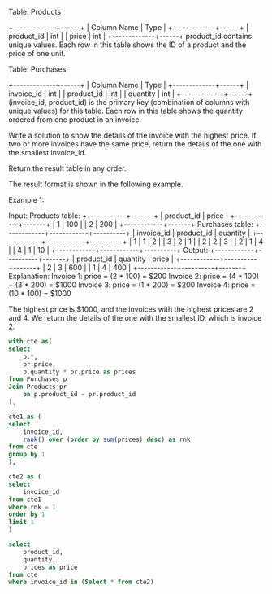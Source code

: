 Table: Products

+-------------+------+
| Column Name | Type |
+-------------+------+
| product_id  | int  |
| price       | int  |
+-------------+------+
product_id contains unique values.
Each row in this table shows the ID of a product and the price of one unit.
 

Table: Purchases

+-------------+------+
| Column Name | Type |
+-------------+------+
| invoice_id  | int  |
| product_id  | int  |
| quantity    | int  |
+-------------+------+
(invoice_id, product_id) is the primary key (combination of columns with unique values) for this table.
Each row in this table shows the quantity ordered from one product in an invoice. 
 

Write a solution to show the details of the invoice with the highest price. If two or more invoices have the same price, return the details of the one with the smallest invoice_id.

Return the result table in any order.

The result format is shown in the following example.

 

Example 1:

Input: 
Products table:
+------------+-------+
| product_id | price |
+------------+-------+
| 1          | 100   |
| 2          | 200   |
+------------+-------+
Purchases table:
+------------+------------+----------+
| invoice_id | product_id | quantity |
+------------+------------+----------+
| 1          | 1          | 2        |
| 3          | 2          | 1        |
| 2          | 2          | 3        |
| 2          | 1          | 4        |
| 4          | 1          | 10       |
+------------+------------+----------+
Output: 
+------------+----------+-------+
| product_id | quantity | price |
+------------+----------+-------+
| 2          | 3        | 600   |
| 1          | 4        | 400   |
+------------+----------+-------+
Explanation: 
Invoice 1: price = (2 * 100) = $200
Invoice 2: price = (4 * 100) + (3 * 200) = $1000
Invoice 3: price = (1 * 200) = $200
Invoice 4: price = (10 * 100) = $1000

The highest price is $1000, and the invoices with the highest prices are 2 and 4. We return the details of the one with the smallest ID, which is invoice 2.

```sql
with cte as(
select
    p.*,
    pr.price,
    p.quantity * pr.price as prices
from Purchases p
Join Products pr
    on p.product_id = pr.product_id
),

cte1 as (
select
    invoice_id,
    rank() over (order by sum(prices) desc) as rnk
from cte
group by 1
),

cte2 as (
select
    invoice_id
from cte1
where rnk = 1
order by 1
limit 1
)

select
    product_id,
    quantity,
    prices as price
from cte
where invoice_id in (Select * from cte2)
```
